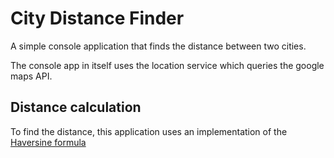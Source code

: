 # City Distance Finder
A simple console application that finds the distance between two cities.

The console app in itself uses the location service which queries the google maps API.

## Distance calculation
To find the distance, this application uses an implementation of the [Haversine formula](https://en.wikipedia.org/wiki/Haversine_formula)
